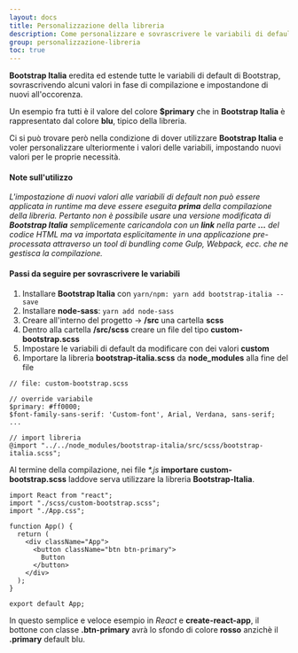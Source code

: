```yaml
---
layout: docs
title: Personalizzazione della libreria
description: Come personalizzare e sovrascrivere le variabili di default della libreria (es. colori, font-family, misure, ecc.)
group: personalizzazione-libreria
toc: true
---
```


**Bootstrap Italia** eredita ed estende tutte le variabili di default di Bootstrap, sovrascrivendo alcuni valori in fase di compilazione e impostandone di nuovi all'occorenza.

Un esempio fra tutti è il valore del colore **\$primary** che in **Bootstrap Italia** è rappresentato dal colore **blu**, tipico della libreria.

Ci si può trovare però nella condizione di dover utilizzare **Bootstrap Italia** e voler personalizzare ulteriormente i valori delle variabili, impostando nuovi valori per le proprie necessità.

#### Note sull'utilizzo

_L'impostazione di nuovi valori alle variabili di default non può essere applicata in runtime ma deve essere eseguita **prima** della compilazione della libreria. Pertanto non è possibile usare una versione modificata di **Bootstrap Italia** semplicemente caricandola con un **link** nella parte **<head>...</head>** del codice HTML ma va importata esplicitamente in una applicazione pre-processata attraverso un tool di bundling come Gulp, Webpack, ecc. che ne gestisca la compilazione._

#### Passi da seguire per sovrascrivere le variabili

1. Installare **Bootstrap Italia** con `yarn/npm: yarn add bootstrap-italia --save`
2. Installare **node-sass**: `yarn add node-sass`
3. Creare all'interno del progetto -> **/src** una cartella **scss**
4. Dentro alla cartella **/src/scss** creare un file del tipo **custom-bootstrap.scss**
5. Impostare le variabili di default da modificare con dei valori **custom**
6. Importare la libreria **bootstrap-italia.scss** da **node_modules** alla fine del file

```
// file: custom-bootstrap.scss

// override variabile
$primary: #ff0000;
$font-family-sans-serif: 'Custom-font', Arial, Verdana, sans-serif;
...

// import libreria
@import "../../node_modules/bootstrap-italia/src/scss/bootstrap-italia.scss";
```

Al termine della compilazione, nei file _\*.js_ **importare custom-bootstrap.scss** laddove serva utilizzare la libreria **Bootstrap-Italia**.

```
import React from "react";
import "./scss/custom-bootstrap.scss";
import "./App.css";

function App() {
  return (
    <div className="App">
      <button className="btn btn-primary">
        Button
      </button>
    </div>
  );
}

export default App;
```

In questo semplice e veloce esempio in _React_ e **create-react-app**, il bottone con classe **.btn-primary** avrà lo sfondo di colore **rosso** anzichè il **.primary** default blu.
